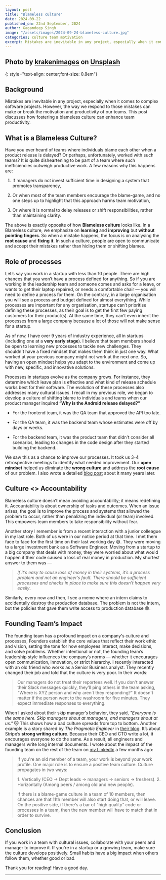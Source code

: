 ```yaml
---
layout: post
title: "Blameless culture"
date: 2024-09-22
published_on: 22nd September, 2024
author: Gagandeep Singh
image: "/assets/images/2024-09-24-blameless-culture.jpg"
categories: culture team motivation
excerpt: Mistakes are inevitable in any project, especially when it comes to complex software projects. However, the way we respond to those mistakes can make or break the motivation and productivity of our teams. This post discusses how fostering a blameless culture can enhance team productivity.
---
```

Photo by <a href="https://unsplash.com/@krakenimages?utm_content=creditCopyText&utm_medium=referral&utm_source=unsplash">krakenimages</a> on <a href="https://unsplash.com/photos/man-in-white-dress-shirt-sitting-beside-woman-in-black-long-sleeve-shirt-376KN_ISplE?utm_content=creditCopyText&utm_medium=referral&utm_source=unsplash">Unsplash</a>
---
{: style="text-align: center;font-size: 0.8em"}


## Background

Mistakes are inevitable in any project, especially when it comes to complex software projects. However, the way we respond to those mistakes can make or break the motivation and productivity of our teams. This post discusses how fostering a blameless culture can enhance team productivity.

## What is a Blameless Culture?

Have you ever heard of teams where individuals blame each other when a product release is delayed? Or perhaps, unfortunately, worked with such teams? It is quite disheartening to be part of a team where such inefficiencies outweigh productive work. A few reasons why this happens are:

1. If managers do not invest sufficient time in designing a system that promotes transparency,

2. Or when most of the team members encourage the blame-game, and no one steps up to highlight that this approach harms team motivation,

3. Or where it is normal to delay releases or shift responsibilities, rather than maintaining clarity.


The above is exactly opposite of how **Blameless culture** looks like. In a Blameless culture, we emphasize on **learning** and **improving** but **without pointing fingers**. So when a mistake happens, the focus is on analysing the **root cause** and **fixing it**. In such a culture, people are open to communicate and accept their mistakes rather than hiding them or shifting blames.

## Role of processes

Let’s say you work in a startup with less than 10 people. There are high chances that you won’t have a process defined for anything. So if you are working in the leadership team and someone comes and asks for a leave, or wants to get their laptop repaired, or needs a comfortable chair — you will need to define a process for them. On the contrary, in a large organisation you will see a process and budget defined for almost everything. While processes are important for any organisation, startups can’t prioritise defining these processes, as their goal is to get the first few paying customers for their product(s). At the same time, they can’t even inherit the processes from a large company because a lot of those will not make sense for a startup.

As of now, I have over 9 years of industry experience, all in startups (including one at a **very early stage**). I believe that team members should be open to learning new processes to tackle new challenges. They shouldn't have a fixed mindset that makes them think in just one way. What worked at your previous company might not work at the next one. So, having an open mindset helps you adapt to the environment and come up with new, specific, and innovative solutions.

Processes in startups evolve as the company grows. For instance, they determine which leave plan is effective and what kind of release schedule works best for their software. The evolution of these processes also addresses many cultural issues. I recall in my previous role, we began to develop a culture of shifting blame to individuals and teams when our product manager inquired “**Why is the Android release delayed?”**

* For the frontend team, it was the QA team that approved the API too late.

* For the QA team, it was the backend team whose estimates were off by days or weeks.

* For the backend team, it was the product team that didn't consider all scenarios, leading to changes in the code design after they started building the backend..


We saw this as a chance to improve our processes. It took us 3-4 retrospective meetings to identify what needed improvement. Our **open mindset** helped us eliminate the **wrong culture** and address the **root cause** of our problem. I also wrote a detailed [blog post](https://blog.gagan93.me/efficient-fullstack-delivery) about it many years later.

## Culture &lt;&gt; Accountability

Blameless culture doesn’t mean avoiding accountability; it means redefining it. Accountability is about ownership of tasks and outcomes. When an issue arises, the goal is to improve the process and systems that allowed the problem to occur, rather than penalizing the individual (or team) involved. This empowers team members to take responsibility without fear.

Another story I remember is from a recent interaction with a junior colleague in my last role. Both of us were in our notice period at that time. I met them face to face for the first time on their last working day 😅. They were moving to a large investment bank as a Software Engineer. Moving from a startup to a big company that deals with money, they were worried about what would happen if their code caused a loss of real money in production. My shortest answer to them was —

> *If it’s easy to cause loss of money in their systems, it’s a process problem and not an engineer’s fault. There should be sufficient processes and checks in place to make sure this doesn’t happen very easily*.

Similarly, every now and then, I see a meme where an intern claims to accidentally destroy the production database. The problem is not the intern, but the policies that gave them write access to production database 😄.

## Founding Team’s Impact

The founding team has a profound impact on a company's culture and processes, Founders establish the core values that reflect their work ethic and vision, setting the tone for how employees interact, make decisions, and solve problems. Whether intentional or not, the founding team’s leadership style influences the company’s norms — whether it encourages open communication, innovation, or strict hierarchy. I recently interacted with an old friend who works as a Senior Business analyst. They recently changed their job and told that the culture is very poor. In their words:

> Our managers do not treat their reportees well. If you don't answer their Slack messages quickly, they'll ping others in the team asking, "Where is XYZ person and why aren't they responding?" It doesn't matter if the person went to the washroom for five minutes. They expect immediate responses to everything.

When I asked about their skip manager’s behavior, they said, *"Everyone is the same here. Skip managers shout at managers, and managers shout at us."* 😿 This shows how a bad culture spreads from top to bottom. Another example is a story shared by *The Pragmatic Engineer* in [their blog](https://newsletter.pragmaticengineer.com/p/stripe-part-2). It’s about Stripe’s **strong writing culture**. Because their CEO and CTO write a lot, it encourages everyone to do the same. As a result, all engineers and managers write long internal documents. I wrote about the impact of the founding team on the rest of the team on [my LinkedIn](https://www.linkedin.com/posts/gagan93_culture-writing-team-activity-7170322475212374016-UjEc/) a few months ago:

> If you're an old member of a team, your work is beyond your work profile. One major role is to ensure a positive team culture. Culture propagates in two ways:
>
> 1\. Vertically (CEO -&gt; Dept leads -&gt; managers -&gt; seniors -&gt; freshers).
> 2\. Horizontally (Among peers / among old and new people).
>
> If there is a blame-game culture in a team of 10 members, then chances are that 11th member will also start doing that, or will leave. On the positive side, if there's a bar of "high quality" code or processes in a team, then the new member will have to match that in order to survive.

## Conclusion

If you work in a team with cultural issues, collaborate with your peers and manager to improve it. If you're in a startup or a growing team, make sure the culture develops positively. Small habits have a big impact when others follow them, whether good or bad.

Thank you for reading! Have a good day.

---
